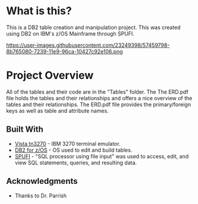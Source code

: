 # What is this?
This is a DB2 table creation and manipulation project. This was created using DB2 on IBM's z/OS Mainframe through SPUFI.

https://user-images.githubusercontent.com/23249398/57459798-8b765080-7239-11e9-96ca-10427c92e106.png

# Project Overview
All of the tables and their code are in the "Tables" folder. The The ERD.pdf file holds the tables and their relationships and offers a nice overview of the tables and their relationships. The ERD.pdf file provides the primary/foreign keys as well as table and attribute names.

## Built With

* [Vista tn3270](https://www.tombrennansoftware.com/download.html) - IBM 3270 terminal emulator.
* [DB2 for z/OS](https://www.ibm.com/support/knowledgecenter/en/SSEPEK_12.0.0/home/src/tpc/db2z_12_prodhome.html) - OS used to edit and build tables.
* [SPUFI](https://www.ibm.com/support/knowledgecenter/en/SSEPEK_10.0.0/apsg/src/tpc/db2z_executesqlspufi.html) - "SQL processor using file input" was used to access, edit, and view SQL statements, queries, and resulting data.

## Acknowledgments

* Thanks to Dr. Parrish
